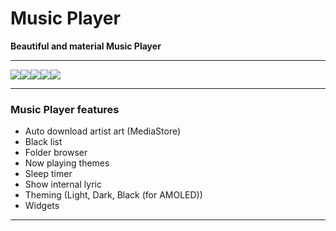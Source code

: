 # Music Player


**Beautiful and material Music Player**

--------
<div style="display: flex; align-items: flex-start;">
  <img src="./images/1"/>
  <img src="./images/2"/>
  <img src="./images/3"/>
  <img src="./images/4"/>
  <img src="./images/5"/>
<!-- ![Screenshots](./images/1.png?raw=true)
![Screenshots](./images/2.png?raw=true)
![Screenshots](./images/3.png?raw=true)
![Screenshots](./images/4.png?raw=true)
![Screenshots](./images/5.png?raw=true) -->
</div>

--------

### Music Player features

- Auto download artist art (MediaStore)
- Black list
- Folder browser
- Now playing themes
- Sleep timer
- Show internal lyric
- Theming (Light, Dark, Black (for AMOLED))
- Widgets


--------
